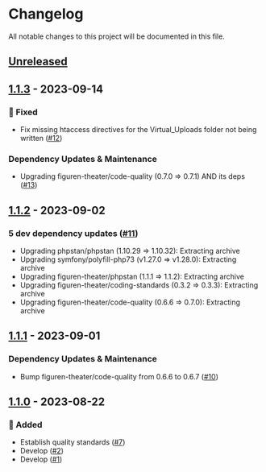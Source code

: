 # Changelog

All notable changes to this project will be documented in this file.

## [Unreleased](https://github.com/figuren-theater/ft-routes/compare/1.1.3...HEAD)

## [1.1.3](https://github.com/figuren-theater/ft-routes/compare/1.1.2...1.1.3) - 2023-09-14

### 🐛 Fixed

- Fix missing htaccess directives for the Virtual_Uploads folder not being written ([#12](https://github.com/figuren-theater/ft-routes/pull/12))

### Dependency Updates & Maintenance

- Upgrading figuren-theater/code-quality (0.7.0 => 0.7.1) AND its deps ([#13](https://github.com/figuren-theater/ft-routes/pull/13))

## [1.1.2](https://github.com/figuren-theater/ft-routes/compare/1.1.1...1.1.2) - 2023-09-02

### 5 dev dependency updates ([#11](https://github.com/figuren-theater/ft-routes/pull/11))

- Upgrading phpstan/phpstan (1.10.29 => 1.10.32): Extracting archive
- Upgrading symfony/polyfill-php73 (v1.27.0 => v1.28.0): Extracting archive
- Upgrading figuren-theater/phpstan (1.1.1 => 1.1.2): Extracting archive
- Upgrading figuren-theater/coding-standards (0.3.2 => 0.3.3): Extracting archive
- Upgrading figuren-theater/code-quality (0.6.6 => 0.7.0): Extracting archive

## [1.1.1](https://github.com/figuren-theater/ft-routes/compare/1.1.0...1.1.1) - 2023-09-01

### Dependency Updates & Maintenance

- Bump figuren-theater/code-quality from 0.6.6 to 0.6.7 ([#10](https://github.com/figuren-theater/ft-routes/pull/10))

## [1.1.0](https://github.com/figuren-theater/ft-routes/compare/1.0.8...1.1.0) - 2023-08-22

### 🚀 Added

- Establish quality standards ([#7](https://github.com/figuren-theater/ft-routes/pull/7))
- Develop ([#2](https://github.com/figuren-theater/ft-routes/pull/2))
- Develop ([#1](https://github.com/figuren-theater/ft-routes/pull/1))
